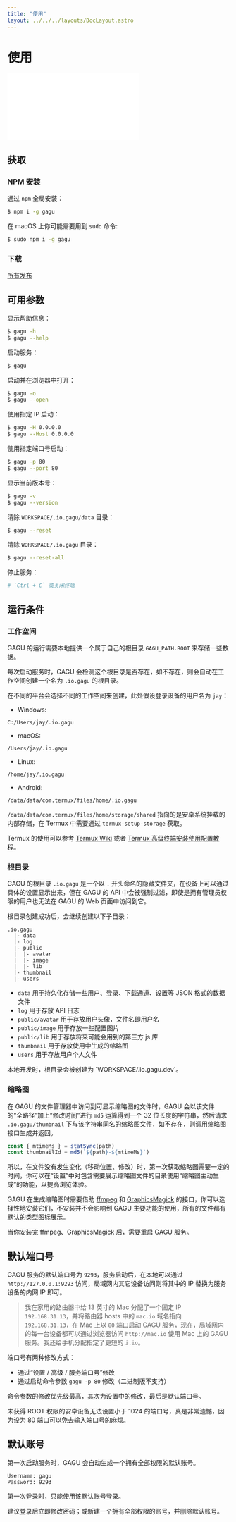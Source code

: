 ```yaml
---
title: "使用"
layout: ../../../layouts/DocLayout.astro
---
```


# 使用

<iframe
  src="//player.bilibili.com/player.html?bvid=BV1W84y1h71d"
  scrolling="no"
  border="0"
  frameborder="no"
  framespacing="0"
  allowfullscreen="true"
>
</iframe>

## 获取

### NPM 安装

通过 `npm` 全局安装：

```sh
$ npm i -g gagu
```

在 macOS 上你可能需要用到 `sudo` 命令:

```sh
$ sudo npm i -g gagu
```

### 下载

<div class="download-list"></div>

[所有发布](https://github.com/Chisw/gagu/releases)

## 可用参数

显示帮助信息：

```sh
$ gagu -h
$ gagu --help
```

启动服务：

```sh
$ gagu
```

启动并在浏览器中打开：

```sh
$ gagu -o
$ gagu --open
```

使用指定 IP 启动：

```sh
$ gagu -H 0.0.0.0
$ gagu --Host 0.0.0.0
```

使用指定端口号启动：

```sh
$ gagu -p 80
$ gagu --port 80
```

显示当前版本号：

```sh
$ gagu -v
$ gagu --version
```

清除 `WORKSPACE/.io.gagu/data` 目录：

```sh
$ gagu --reset
```

清除 `WORKSPACE/.io.gagu` 目录：

```sh
$ gagu --reset-all
```

停止服务：

```sh
# `Ctrl + C` 或关闭终端
```

## 运行条件

### 工作空间

GAGU 的运行需要本地提供一个属于自己的根目录 `GAGU_PATH.ROOT` 来存储一些数据。

每次启动服务时，GAGU 会检测这个根目录是否存在，如不存在，则会自动在工作空间创建一个名为 `.io.gagu` 的根目录。

在不同的平台会选择不同的工作空间来创建，此处假设登录设备的用户名为 `jay`：

- Windows:

```
C:/Users/jay/.io.gagu
```

- macOS:

```
/Users/jay/.io.gagu
```

- Linux:

```
/home/jay/.io.gagu
```

- Android:

```
/data/data/com.termux/files/home/.io.gagu
```

`/data/data/com.termux/files/home/storage/shared` 指向的是安卓系统挂载的内部存储，在 Termux 中需要通过 `termux-setup-storage` 获取。

Termux 的使用可以参考 [Termux Wiki](https://wiki.termux.com/) 或者 [Termux 高级终端安装使用配置教程](https://www.sqlsec.com/2018/05/termux.html)。

### 根目录

GAGU 的根目录 `.io.gagu` 是一个以 `.` 开头命名的隐藏文件夹，在设备上可以通过具体的设置显示出来，但在 GAGU 的 API 中会被强制过滤，即使是拥有管理员权限的用户也无法在 GAGU 的 Web 页面中访问到它。

根目录创建成功后，会继续创建以下子目录：

```
.io.gagu
  |- data
  |- log
  |- public
  |  |- avatar
  |  |- image
  |  |- lib
  |- thumbnail
  |- users
```

- `data` 用于持久化存储一些用户、登录、下载通道、设置等 JSON 格式的数据文件
- `log` 用于存放 API 日志
- `public/avatar` 用于存放用户头像，文件名即用户名
- `public/image` 用于存放一些配置图片
- `public/lib` 用于存放将来可能会用到的第三方 js 库
- `thumbnail` 用于存放使用中生成的缩略图
- `users` 用于存放用户个人文件

<div class="apply-tip">
本地开发时，根目录会被创建为 `WORKSPACE/.io.gagu.dev`。
</div>

### 缩略图

在 GAGU 的文件管理器中访问到可显示缩略图的文件时，GAGU 会以该文件的“全路径”加上“修改时间”进行 `md5` 运算得到一个 32 位长度的字符串，然后请求 `.io.gagu/thumbnail` 下与该字符串同名的缩略图文件，如不存在，则调用缩略图接口生成并返回。

```js
const { mtimeMs } = statSync(path)
const thumbnailId = md5(`${path}-${mtimeMs}`)
```

所以，在文件没有发生变化（移动位置、修改）时，第一次获取缩略图需要一定的时间，你可以在“设置”中对包含需要展示缩略图文件的目录使用“缩略图主动生成”的功能，以提高浏览体验。

GAGU 在生成缩略图时需要借助 [ffmpeg](https://ffmpeg.org/) 和 [GraphicsMagick](http://www.graphicsmagick.org/) 的接口，你可以选择性地安装它们，不安装并不会影响到 GAGU 主要功能的使用，所有的文件都有默认的类型图标展示。

<div class="apply-tip">
当你安装完 ffmpeg、GraphicsMagick 后，需要重启 GAGU 服务。
</div>

## 默认端口号

GAGU 服务的默认端口号为 `9293`，服务启动后，在本地可以通过 `http://127.0.0.1:9293` 访问，局域网内其它设备访问则将其中的 IP 替换为服务设备的内网 IP 即可。

> 我在家用的路由器中给 13 英寸的 Mac 分配了一个固定 IP `192.168.31.13`，并将路由器 hosts 中的 `mac.io` 域名指向 `192.168.31.13`，在 Mac 上以 `80` 端口启动 GAGU 服务，现在，局域网内的每一台设备都可以通过浏览器访问 `http://mac.io` 使用 Mac 上的 GAGU 服务。我还给手机分配指定了更短的 `i.io`。

端口号有两种修改方式：

- 通过“设置 / 高级 / 服务端口号”修改
- 通过启动命令参数 `gagu -p 80` 修改（二进制版不支持）

命令参数的修改优先级最高，其次为设置中的修改，最后是默认端口号。

<div class="apply-tip">
未获得 ROOT 权限的安卓设备无法设置小于 1024 的端口号，真是非常遗憾，因为设为 80 端口可以免去输入端口号的麻烦。
</div>

## 默认账号

第一次启动服务时，GAGU 会自动生成一个拥有全部权限的默认账号。

```
Username: gagu
Password: 9293
```

第一次登录时，只能使用该默认账号登录。

<div class="apply-tip">
建议登录后立即修改密码；或新建一个拥有全部权限的账号，并删除默认账号。
</div>
